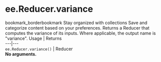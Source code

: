  
#  ee.Reducer.variance
bookmark_borderbookmark Stay organized with collections  Save and categorize content based on your preferences.
Returns a Reducer that computes the variance of its inputs. Where applicable, the output name is "variance".
Usage | Returns  
---|---  
`ee.Reducer.variance()` | Reducer  
**No arguments.**
